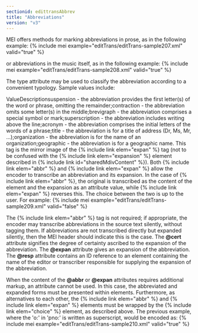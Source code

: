 ```yaml
---
sectionid: edittransAbbrev
title: "Abbreviations"
version: "v3"
---
```


MEI offers methods for marking abbreviations in prose, as in the following example:
{% include mei example="editTrans/editTrans-sample207.xml" valid="true" %}
    
or abbreviations in the music itself, as in the following example:
{% include mei example="editTrans/editTrans-sample208.xml" valid="true" %}
    
The type attribute may be used to classify the abbreviation according to a convenient typology. Sample values include:

ValueDescriptionsuspension -  the abbreviation provides the first letter(s) of the word or phrase, omitting the
        remainder;contraction - the abbreviation omits some letter(s) in the middle;brevigraph -  the abbreviation comprises a special symbol or mark;superscription -  the abbreviation includes writing above the line;acronym -  the abbreviation comprises the initial letters of the words of a phrase;title - the abbreviation is for a title of address (Dr, Ms, Mr, ...);organization -  the abbreviation is for the name of an organization;geographic -  the abbreviation is for a geographic name.
This tag is the mirror image of the {% include link elem="expan" %} tag (not to be confused with the {% include link elem="expansion" %} element described in {% include link id="sharedMdivContent" %}). Both {% include link elem="abbr" %} and {% include link elem="expan" %} allow the encoder to transcribe an abbreviation and its expansion. In the case of {% include link elem="abbr" %}, the original is transcribed as the content of the element and the expansion as an attribute value, while {% include link elem="expan" %} reverses this. The choice between the two is up to the user. For example:
{% include mei example="editTrans/editTrans-sample209.xml" valid="false" %}
    
The {% include link elem="abbr" %} tag is not required; if appropriate, the encoder may transcribe abbreviations in the source text silently, without tagging them. If abbreviations are not transcribed directly but expanded silently, then the MEI header should indicate this is the case. The **@cert** attribute signifies the degree of certainty ascribed to the expansion of the abbreviation. The **@expan** attribute gives an expansion of the abbreviation. The **@resp** attribute contains an ID reference to an element containing the name of the editor or transcriber responsible for supplying the expansion of the abbreviation.

When the content of the **@abbr** or **@expan** attributes requires additional markup, an attribute cannot be used. In this case, the abbreviated and expanded forms must be presented within elements. Furthermore, as alternatives to each other, the {% include link elem="abbr" %} and {% include link elem="expan" %} elements must be wrapped by the {% include link elem="choice" %} element, as described above. The previous example, where the 'o:' in 'pno:' is written as superscript, would be encoded as:
{% include mei example="editTrans/editTrans-sample210.xml" valid="true" %}
    